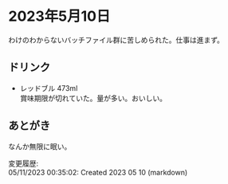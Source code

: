 # 2023年5月10日

わけのわからないバッチファイル群に苦しめられた。仕事は進まず。

## ドリンク

- レッドブル 473ml  
賞味期限が切れていた。量が多い。おいしい。

## あとがき

なんか無限に眠い。

変更履歴:  
05/11/2023 00:35:02: Created 2023 05 10 (markdown)  
